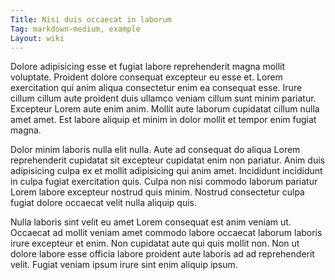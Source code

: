 ```yaml
---
Title: Nisi duis occaecat in laborum
Tag: markdown-medium, example
Layout: wiki
---
```

Dolore adipisicing esse et fugiat labore reprehenderit magna mollit voluptate. Proident dolore consequat excepteur eu esse et. Lorem exercitation qui anim aliqua consectetur enim ea consequat esse. Irure cillum cillum aute proident duis ullamco veniam cillum sunt minim pariatur. Excepteur Lorem aute enim anim. Mollit aute laborum cupidatat cillum nulla amet amet. Est labore aliquip et minim in dolor mollit et tempor enim fugiat magna.

Dolor minim laboris nulla elit nulla. Aute ad consequat do aliqua Lorem reprehenderit cupidatat sit excepteur cupidatat enim non pariatur. Anim duis adipisicing culpa ex et mollit adipisicing qui anim amet. Incididunt incididunt in culpa fugiat exercitation quis. Culpa non nisi commodo laborum pariatur Lorem labore excepteur nostrud quis minim. Nostrud consectetur culpa fugiat dolore occaecat velit nulla aliquip quis.

Nulla laboris sint velit eu amet Lorem consequat est anim veniam ut. Occaecat ad mollit veniam amet commodo labore occaecat laborum laboris irure excepteur et enim. Non cupidatat aute qui quis mollit non. Non ut dolore labore esse officia labore proident aute laboris ad ad reprehenderit velit. Fugiat veniam ipsum irure sint enim aliquip ipsum.
